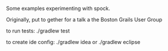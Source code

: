 Some examples experimenting with spock.

Originally, put to gether for a talk a the Boston Grails User Group

to run tests:
./gradlew test

to create ide config:
./gradlew idea or ./gradlew eclipse
